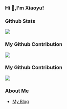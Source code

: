 <!--
**yj126/yj126** is a ✨ _special_ ✨ repository because its `README.md` (this file) appears on your GitHub profile.

Here are some ideas to get you started:

- 🔭 I’m currently working on ...
- 🌱 I’m currently learning ...
- 👯 I’m looking to collaborate on ...
- 🤔 I’m looking for help with ...
- 💬 Ask me about ...
- 📫 How to reach me: ...
- 😄 Pronouns: ...
- ⚡ Fun fact: ...
-->
### Hi  👋,I'm Xiaoyu!

### Github Stats
![](https://github-readme-stats.vercel.app/api?username=yj126)


### My Github Contribution
![](https://cdn.jsdelivr.net/gh/yj126/yj126@main/assets/github-contribution-grid-snake.svg)
### My Github Contribution
![](https://cdn.jsdelivr.net/gh/xlenco/xlenco@main/assets/github-contribution-grid-snake.svg)

### About Me
- [My Blog](https://nicexl.eu.org)
